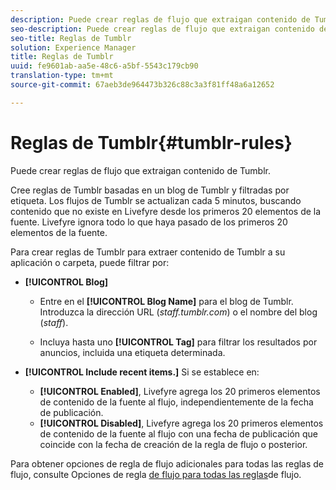 ```yaml
---
description: Puede crear reglas de flujo que extraigan contenido de Tumblr.
seo-description: Puede crear reglas de flujo que extraigan contenido de Tumblr.
seo-title: Reglas de Tumblr
solution: Experience Manager
title: Reglas de Tumblr
uuid: fe9601ab-aa5e-48c6-a5bf-5543c179cb90
translation-type: tm+mt
source-git-commit: 67aeb3de964473b326c88c3a3f81ff48a6a12652

---
```



# Reglas de Tumblr{#tumblr-rules}

Puede crear reglas de flujo que extraigan contenido de Tumblr.

Cree reglas de Tumblr basadas en un blog de Tumblr y filtradas por etiqueta. Los flujos de Tumblr se actualizan cada 5 minutos, buscando contenido que no existe en Livefyre desde los primeros 20 elementos de la fuente. Livefyre ignora todo lo que haya pasado de los primeros 20 elementos de la fuente.

Para crear reglas de Tumblr para extraer contenido de Tumblr a su aplicación o carpeta, puede filtrar por:

* **[!UICONTROL Blog]**

   * Entre en el **[!UICONTROL Blog Name]** para el blog de Tumblr. Introduzca la dirección URL (*staff.tumblr.com*) o el nombre del blog (*staff*).

   * Incluya hasta uno **[!UICONTROL Tag]** para filtrar los resultados por anuncios, incluida una etiqueta determinada.

* **[!UICONTROL Include recent items.]** Si se establece en:

   * **[!UICONTROL Enabled]**, Livefyre agrega los 20 primeros elementos de contenido de la fuente al flujo, independientemente de la fecha de publicación.
   * **[!UICONTROL Disabled]**, Livefyre agrega los 20 primeros elementos de contenido de la fuente al flujo con una fecha de publicación que coincide con la fecha de creación de la regla de flujo o posterior.

Para obtener opciones de regla de flujo adicionales para todas las reglas de flujo, consulte Opciones de regla [de flujo para todas las reglas](../c-streams/c-stream-rule-options-for-all-stream-rules.md#c_stream_rule_options_for_all_stream_rules)de flujo.
